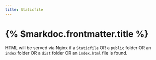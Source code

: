```yaml
---
title: Staticfile
---
```


# {% $markdoc.frontmatter.title %}

HTML will be served via Nginx if a `Staticfile` OR a `public` folder OR an `index` folder OR a `dist` folder OR an `index.html` file is found.
